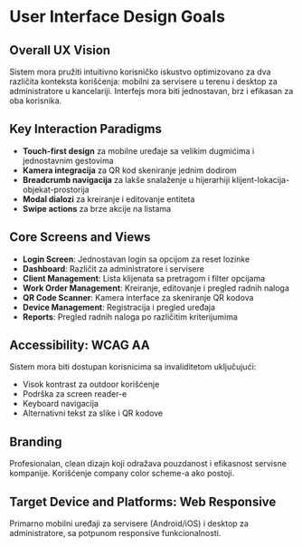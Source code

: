 # User Interface Design Goals

## Overall UX Vision
Sistem mora pružiti intuitivno korisničko iskustvo optimizovano za dva različita konteksta korišćenja: mobilni za servisere u terenu i desktop za administratore u kancelariji. Interfejs mora biti jednostavan, brz i efikasan za oba korisnika.

## Key Interaction Paradigms
- **Touch-first design** za mobilne uređaje sa velikim dugmićima i jednostavnim gestovima
- **Kamera integracija** za QR kod skeniranje jednim dodirom
- **Breadcrumb navigacija** za lakše snalaženje u hijerarhiji klijent-lokacija-objekat-prostorija
- **Modal dialozi** za kreiranje i editovanje entiteta
- **Swipe actions** za brze akcije na listama

## Core Screens and Views
- **Login Screen**: Jednostavan login sa opcijom za reset lozinke
- **Dashboard**: Različit za administratore i servisere
- **Client Management**: Lista klijenata sa pretragom i filter opcijama
- **Work Order Management**: Kreiranje, editovanje i pregled radnih naloga
- **QR Code Scanner**: Kamera interface za skeniranje QR kodova
- **Device Management**: Registracija i pregled uređaja
- **Reports**: Pregled radnih naloga po različitim kriterijumima

## Accessibility: WCAG AA
Sistem mora biti dostupan korisnicima sa invaliditetom uključujući:
- Visok kontrast za outdoor korišćenje
- Podrška za screen reader-e
- Keyboard navigacija
- Alternativni tekst za slike i QR kodove

## Branding
Profesionalan, clean dizajn koji odražava pouzdanost i efikasnost servisne kompanije. Korišćenje company color scheme-a ako postoji.

## Target Device and Platforms: Web Responsive
Primarno mobilni uređaji za servisere (Android/iOS) i desktop za administratore, sa potpunom responsive funkcionalnosti.
